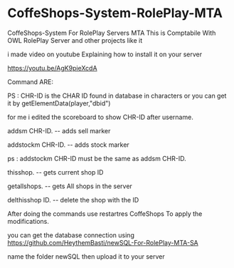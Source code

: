 # CoffeShops-System-RolePlay-MTA
CoffeShops-System For RolePlay Servers MTA  This is Comptabile With OWL RolePlay Server and other projects like it



i made video on youtube Explaining how to install it on your server

https://youtu.be/AgK9pieXcdA


Command ARE:

PS : CHR-ID is the CHAR ID found in database in characters or you can get it by getElementData(player,"dbid")

for me i edited the scoreboard to show CHR-ID after username.

addsm CHR-ID.                                        -- adds sell marker

addstockm CHR-ID.                                        -- adds stock marker

ps : addstockm CHR-ID must be the same as addsm CHR-ID.

thisshop.                                        -- gets current shop ID

getallshops.                                        -- gets All shops in the server

delthisshop ID.                                        -- delete the shop with the ID

After doing the commands use restartres CoffeShops To apply the modifications.


you can get the database connection using 
https://github.com/HeythemBasti/newSQL-For-RolePlay-MTA-SA

name the folder newSQL then upload it to your server 

